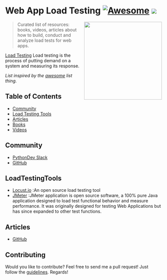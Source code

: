 # Web App Load Testing [![Awesome](https://cdn.rawgit.com/sindresorhus/awesome/d7305f38d29fed78fa85652e3a63e154dd8e8829/media/badge.svg)](https://github.com/sindresorhus/awesome) ![](https://img.shields.io/badge/temidjoy-approved-green.svg)

[<img src="https://res.cloudinary.com/temidjoy/image/upload/v1536065229/testing-dribbb.jpg" align="right" width="250">](https://en.wikipedia.org/wiki/Load_testing)

> Curated list of resources: books, videos, articles about how to build, conduct and analyze load tests for web apps.

[Load Testing](https://en.wikipedia.org/wiki/Load_testing) Load testing is the process of putting demand on a system and measuring its response.

*List inspired by the [awesome](https://github.com/sindresorhus/awesome) list thing.*

## Table of Contents
- [Community](#community)
- [Load Testing Tools](#LoadTestingTools)
- [Articles](#articles)
- [Books](#books)
- [Videos](#videos)

## Community
* [PythonDev Slack](https://pythondev.slack.com)
* [GitHub](https://github.com/python)

## LoadTestingTools
* [Locust.io](https://locust.io/) :An open source load testing tool
* [JMeter](http://jmeter.apache.org/) :JMeter application is open source software, a 100% pure Java application designed to load test functional behavior and measure performance. It was originally designed for testing Web Applications but has since expanded to other test functions.

## Articles
* [GitHub](https://github.com/python)


## Contributing
Would you like to contribute? Feel free to send me a pull request! Just follow the [guidelines](/CONTRIBUTING.md). Regards!
